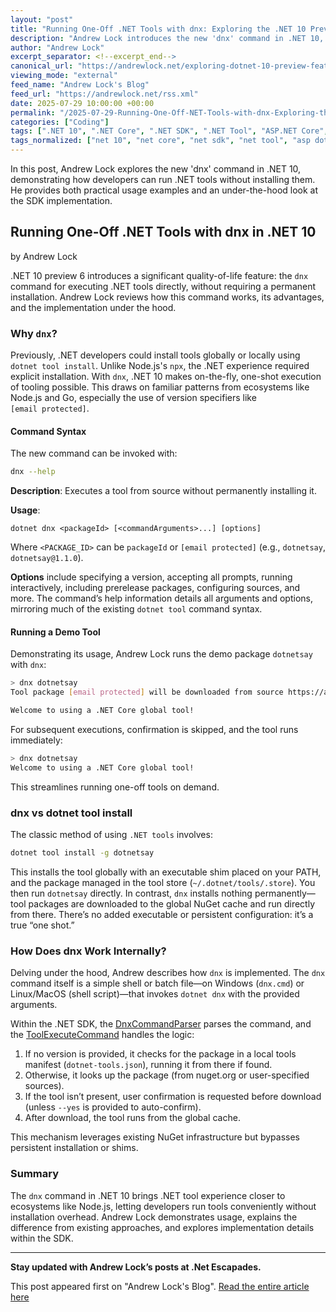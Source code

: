 ```yaml
---
layout: "post"
title: "Running One-Off .NET Tools with dnx: Exploring the .NET 10 Preview"
description: "Andrew Lock introduces the new 'dnx' command in .NET 10, enabling developers to run .NET tools on the fly without permanent installation. He demonstrates usage, details the underlying mechanics, and compares it to traditional 'dotnet tool install', providing both practical and behind-the-scenes insights."
author: "Andrew Lock"
excerpt_separator: <!--excerpt_end-->
canonical_url: "https://andrewlock.net/exploring-dotnet-10-preview-features-5-running-one-off-dotnet-tools-with-dnx/"
viewing_mode: "external"
feed_name: "Andrew Lock's Blog"
feed_url: "https://andrewlock.net/rss.xml"
date: 2025-07-29 10:00:00 +00:00
permalink: "/2025-07-29-Running-One-Off-NET-Tools-with-dnx-Exploring-the-NET-10-Preview.html"
categories: ["Coding"]
tags: [".NET 10", ".NET Core", ".NET SDK", ".NET Tool", "ASP.NET Core", "Coding", "Command Line", "Dnx", "Global Tools", "Local Tools", "NuGet", "Posts", "Tool Execution"]
tags_normalized: ["net 10", "net core", "net sdk", "net tool", "asp dot net core", "coding", "command line", "dnx", "global tools", "local tools", "nuget", "posts", "tool execution"]
---
```


In this post, Andrew Lock explores the new 'dnx' command in .NET 10, demonstrating how developers can run .NET tools without installing them. He provides both practical usage examples and an under-the-hood look at the SDK implementation.<!--excerpt_end-->

## Running One-Off .NET Tools with dnx in .NET 10

by Andrew Lock

.NET 10 preview 6 introduces a significant quality-of-life feature: the `dnx` command for executing .NET tools directly, without requiring a permanent installation. Andrew Lock reviews how this command works, its advantages, and the implementation under the hood.

### Why `dnx`?

Previously, .NET developers could install tools globally or locally using `dotnet tool install`. Unlike Node.js's `npx`, the .NET experience required explicit installation. With `dnx`, .NET 10 makes on-the-fly, one-shot execution of tooling possible. This draws on familiar patterns from ecosystems like Node.js and Go, especially the use of version specifiers like `[email protected]`.

#### Command Syntax

The new command can be invoked with:

```bash
dnx --help
```

**Description**: Executes a tool from source without permanently installing it.

**Usage**:

```
dotnet dnx <packageId> [<commandArguments>...] [options]
```

Where `<PACKAGE_ID>` can be `packageId` or `[email protected]` (e.g., `dotnetsay`, `dotnetsay@1.1.0`).

**Options** include specifying a version, accepting all prompts, running interactively, including prerelease packages, configuring sources, and more. The command’s help information details all arguments and options, mirroring much of the existing `dotnet tool` command syntax.

#### Running a Demo Tool

Demonstrating its usage, Andrew Lock runs the demo package `dotnetsay` with `dnx`:

```bash
> dnx dotnetsay
Tool package [email protected] will be downloaded from source https://api.nuget.org/v3/index.json. Proceed? [y/n] (y): y

Welcome to using a .NET Core global tool!
```

For subsequent executions, confirmation is skipped, and the tool runs immediately:

```bash
> dnx dotnetsay
Welcome to using a .NET Core global tool!
```

This streamlines running one-off tools on demand.

### dnx vs dotnet tool install

The classic method of using `.NET tools` involves:

```bash
dotnet tool install -g dotnetsay
```

This installs the tool globally with an executable shim placed on your PATH, and the package managed in the tool store (`~/.dotnet/tools/.store`). You then run `dotnetsay` directly. In contrast, `dnx` installs nothing permanently—tool packages are downloaded to the global NuGet cache and run directly from there. There’s no added executable or persistent configuration: it’s a true “one shot.”

### How Does dnx Work Internally?

Delving under the hood, Andrew describes how `dnx` is implemented. The `dnx` command itself is a simple shell or batch file—on Windows (`dnx.cmd`) or Linux/MacOS (shell script)—that invokes `dotnet dnx` with the provided arguments.

Within the .NET SDK, the [DnxCommandParser](https://github.com/dotnet/sdk/blob/681138b2d3d7255a17ad6cb4812787a0d5edef99/src/Cli/dotnet/Commands/Dnx/DnxCommandParser.cs#L10) parses the command, and the [ToolExecuteCommand](https://github.com/dotnet/sdk/blob/main/src/Cli/dotnet/Commands/Tool/Execute/ToolExecuteCommand.cs#L42) handles the logic:

1. If no version is provided, it checks for the package in a local tools manifest (`dotnet-tools.json`), running it from there if found.
2. Otherwise, it looks up the package (from nuget.org or user-specified sources).
3. If the tool isn’t present, user confirmation is requested before download (unless `--yes` is provided to auto-confirm).
4. After download, the tool runs from the global cache.

This mechanism leverages existing NuGet infrastructure but bypasses persistent installation or shims.

### Summary

The `dnx` command in .NET 10 brings .NET tool experience closer to ecosystems like Node.js, letting developers run tools conveniently without installation overhead. Andrew Lock demonstrates usage, explains the difference from existing approaches, and explores implementation details within the SDK.

---

**Stay updated with Andrew Lock’s posts at .Net Escapades.**

This post appeared first on "Andrew Lock's Blog". [Read the entire article here](https://andrewlock.net/exploring-dotnet-10-preview-features-5-running-one-off-dotnet-tools-with-dnx/)
